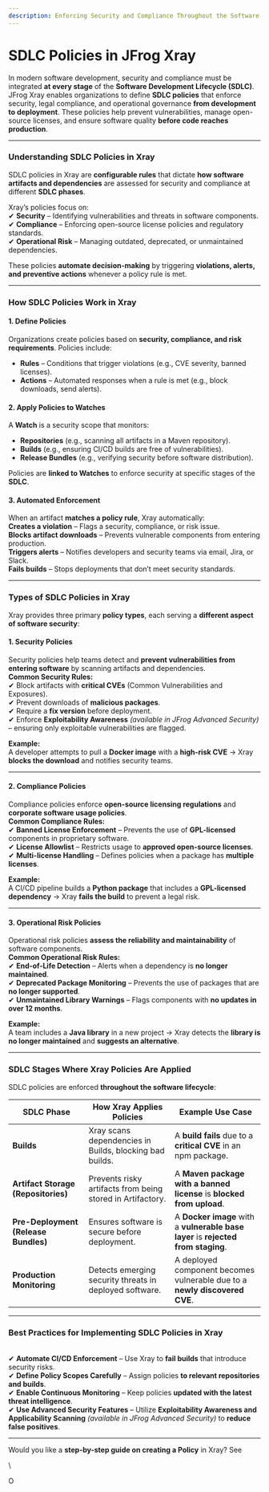 ```yaml
---
description: Enforcing Security and Compliance Throughout the Software Development Lifecyle
---
```


# SDLC Policies in JFrog Xray

In modern software development, security and compliance must be integrated **at every stage** of the **Software Development Lifecycle (SDLC)**. JFrog Xray enables organizations to define **SDLC policies** that enforce security, legal compliance, and operational governance **from development to deployment**. These policies help prevent vulnerabilities, manage open-source licenses, and ensure software quality **before code reaches production**.

***

### **Understanding SDLC Policies in Xray**

SDLC policies in Xray are **configurable rules** that dictate **how software artifacts and dependencies** are assessed for security and compliance at different **SDLC phases**.

Xray’s policies focus on:\
✔ **Security** – Identifying vulnerabilities and threats in software components.\
✔ **Compliance** – Enforcing open-source license policies and regulatory standards.\
✔ **Operational Risk** – Managing outdated, deprecated, or unmaintained dependencies.

These policies **automate decision-making** by triggering **violations, alerts, and preventive actions** whenever a policy rule is met.

***

### **How SDLC Policies Work in Xray**

#### **1. Define Policies**

Organizations create policies based on **security, compliance, and risk requirements**. Policies include:

* **Rules** – Conditions that trigger violations (e.g., CVE severity, banned licenses).
* **Actions** – Automated responses when a rule is met (e.g., block downloads, send alerts).

#### **2. Apply Policies to Watches**

A **Watch** is a security scope that monitors:

* **Repositories** (e.g., scanning all artifacts in a Maven repository).
* **Builds** (e.g., ensuring CI/CD builds are free of vulnerabilities).
* **Release Bundles** (e.g., verifying security before software distribution).

Policies are **linked to Watches** to enforce security at specific stages of the **SDLC**.

#### **3. Automated Enforcement**

When an artifact **matches a policy rule**, Xray automatically:\
**Creates a violation** – Flags a security, compliance, or risk issue.\
**Blocks artifact downloads** – Prevents vulnerable components from entering production.\
**Triggers alerts** – Notifies developers and security teams via email, Jira, or Slack.\
**Fails builds** – Stops deployments that don’t meet security standards.

***

### **Types of SDLC Policies in Xray**

Xray provides three primary **policy types**, each serving a **different aspect of software security**:

#### **1. Security Policies**

Security policies help teams detect and **prevent vulnerabilities from entering software** by scanning artifacts and dependencies.\
**Common Security Rules:**\
✔ Block artifacts with **critical CVEs** (Common Vulnerabilities and Exposures).\
✔ Prevent downloads of **malicious packages**.\
✔ Require a **fix version** before deployment.\
✔ Enforce **Exploitability Awareness** _(available in JFrog Advanced Security)_ – ensuring only exploitable vulnerabilities are flagged.

**Example:**\
A developer attempts to pull a **Docker image** with a **high-risk CVE** → Xray **blocks the download** and notifies security teams.

***

#### **2. Compliance Policies**

Compliance policies enforce **open-source licensing regulations** and **corporate software usage policies**.\
**Common Compliance Rules:**\
✔ **Banned License Enforcement** – Prevents the use of **GPL-licensed** components in proprietary software.\
✔ **License Allowlist** – Restricts usage to **approved open-source licenses**.\
✔ **Multi-license Handling** – Defines policies when a package has **multiple licenses**.

**Example:**\
A CI/CD pipeline builds a **Python package** that includes a **GPL-licensed dependency** → Xray **fails the build** to prevent a legal risk.

***

#### **3. Operational Risk Policies**

Operational risk policies **assess the reliability and maintainability** of software components.\
**Common Operational Risk Rules:**\
✔ **End-of-Life Detection** – Alerts when a dependency is **no longer maintained**.\
✔ **Deprecated Package Monitoring** – Prevents the use of packages that are **no longer supported**.\
✔ **Unmaintained Library Warnings** – Flags components with **no updates in over 12 months**.

**Example:**\
A team includes a **Java library** in a new project → Xray detects the **library is no longer maintained** and **suggests an alternative**.

***

### **SDLC Stages Where Xray Policies Are Applied**

SDLC policies are enforced **throughout the software lifecycle**:

| **SDLC Phase**                       | **How Xray Applies Policies**                              | **Example Use Case**                                                              |
| ------------------------------------ | ---------------------------------------------------------- | --------------------------------------------------------------------------------- |
| **Builds**                           | Xray scans dependencies in Builds, blocking bad builds.    | A **build fails** due to a **critical CVE** in an npm package.                    |
| **Artifact Storage (Repositories)**  | Prevents risky artifacts from being stored in Artifactory. | A **Maven package with a banned license** is **blocked from upload**.             |
| **Pre-Deployment (Release Bundles)** | Ensures software is secure before deployment.              | A **Docker image** with a **vulnerable base layer** is **rejected from staging**. |
| **Production Monitoring**            | Detects emerging security threats in deployed software.    | A deployed component becomes vulnerable due to a **newly discovered CVE**.        |

***

### **Best Practices for Implementing SDLC Policies in Xray**

\
✔ **Automate CI/CD Enforcement** – Use Xray to **fail builds** that introduce security risks.\
✔ **Define Policy Scopes Carefully** – Assign policies **to relevant repositories and builds**.\
✔ **Enable Continuous Monitoring** – Keep policies **updated with the latest threat intelligence**.\
✔ **Use Advanced Security Features** – Utilize **Exploitability Awareness and Applicability Scanning** _(available in JFrog Advanced Security)_ to **reduce false positives**.

***

Would you like a **step-by-step guide on creating a Policy** in Xray? See

\


O
